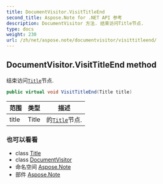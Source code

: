 ```yaml
---
title: DocumentVisitor.VisitTitleEnd
second_title: Aspose.Note for .NET API 参考
description: DocumentVisitor 方法. 结束访问Title节点.
type: docs
weight: 230
url: /zh/net/aspose.note/documentvisitor/visittitleend/
---
```

## DocumentVisitor.VisitTitleEnd method

结束访问[`Title`](../../title/)节点.

```csharp
public virtual void VisitTitleEnd(Title title)
```

| 范围 | 类型 | 描述 |
| --- | --- | --- |
| title | Title | 的[`Title`](../../title/)节点. |

### 也可以看看

* class [Title](../../title/)
* class [DocumentVisitor](../)
* 命名空间 [Aspose.Note](../../documentvisitor/)
* 部件 [Aspose.Note](../../../)



